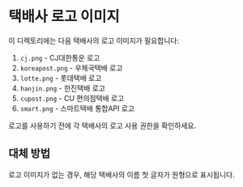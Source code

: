 # 택배사 로고 이미지

이 디렉토리에는 다음 택배사의 로고 이미지가 필요합니다:

1. `cj.png` - CJ대한통운 로고
2. `koreapost.png` - 우체국택배 로고
3. `lotte.png` - 롯데택배 로고
4. `hanjin.png` - 한진택배 로고
5. `cupost.png` - CU 편의점택배 로고
6. `smart.png` - 스마트택배 통합API 로고

로고를 사용하기 전에 각 택배사의 로고 사용 권한을 확인하세요.

## 대체 방법

로고 이미지가 없는 경우, 해당 택배사의 이름 첫 글자가 원형으로 표시됩니다. 